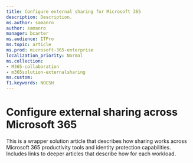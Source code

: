 ```yaml
---
title: Configure external sharing for Microsoft 365
description: Description.
ms.author: samanro
author: samanro
manager: bcarter
ms.audience: ITPro
ms.topic: article
ms.prod: microsoft-365-enterprise
localization_priority: Normal
ms.collection: 
- M365-collaboration
- m365solution-externalsharing
ms.custom: 
f1.keywords: NOCSH
---
```


# Configure external sharing across Microsoft 365

This is a wrapper solution article that describes how sharing works across Microsoft 365 productivity tools and identity protection capabilities. Includes links to deeper articles that describe how for each workload.
